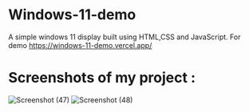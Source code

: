 # Windows-11-demo
A simple windows 11 display built using HTML,CSS and JavaScript.
For demo https://windows-11-demo.vercel.app/

# Screenshots of my project :


![Screenshot (47)](https://github.com/Keerthana-r-venugopal/Windows-11-demo/assets/158607664/720f2484-66ce-4729-aec5-c9c991fff2fa)
![Screenshot (48)](https://github.com/Keerthana-r-venugopal/Windows-11-demo/assets/158607664/02934b0c-5090-4664-8c88-2e08204336f5)
